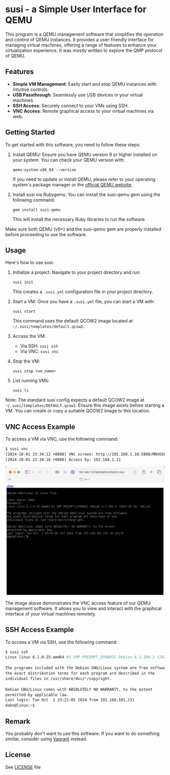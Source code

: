 # susi - a Simple User Interface for QEMU

This program is a QEMU management software that simplifies the operation and control of QEMU instances. It provides a user-friendly interface for managing virtual machines, offering a range of features to enhance your virtualization experience. It was mostly written to explore the QMP protocol of QEMU.

## Features

- **Simple VM Management**: Easily start and stop QEMU instances with intuitive controls.
- **USB Passthrough**: Seamlessly use USB devices in your virtual machines.
- **SSH Access**: Securely connect to your VMs using SSH.
- **VNC Access**: Remote graphical access to your virtual machines via web.

## Getting Started

To get started with this software, you need to follow these steps:

1. Install QEMU:
   Ensure you have QEMU version 9 or higher installed on your system. You can check your QEMU version with:
   ```
   qemu-system-x86_64 --version
   ```
   If you need to update or install QEMU, please refer to your operating system's package manager or the [official QEMU website](https://www.qemu.org/download/).

2. Install susi via Rubygems:
   You can install the susi-qemu gem using the following command:
   ```
   gem install susi-qemu
   ```

   This will install the necessary Ruby libraries to run the software

Make sure both QEMU (v9+) and the susi-qemu gem are properly installed before proceeding to use the software.

## Usage

Here's how to use susi:

1. Initialize a project:
   Navigate to your project directory and run:
   ```
   susi init
   ```
   This creates a `.susi.yml` configuration file in your project directory.

2. Start a VM:
   Once you have a `.susi.yml` file, you can start a VM with:
   ```
   susi start
   ```
   This command uses the default QCOW2 image located at `~/.susi/templates/default.qcow2`.

3. Access the VM:
   - Via SSH: `susi ssh`
   - Via VNC: `susi vnc`

4. Stop the VM:
   ```
   susi stop <vm_name>
   ```

5. List running VMs:
   ```
   susi ls
   ```

Note: The standard susi config expects a default QCOW2 image at `~/.susi/templates/DEFAULT.qcow2`. Ensure this image exists before starting a VM. You can create or copy a suitable QCOW2 image to this location.

## VNC Access Example

To access a VM via VNC, use the following command:

```sh
$ susi vnc
[2024-10-01 23:34:12 +0800] VNC screen: http://192.168.1.10:5800/MNVOSQDK.html
[2024-10-01 23:34:16 +0800] Access by: 192.168.1.11
```

![VNC Access Example](docs/vnc.png)

The image above demonstrates the VNC access feature of our QEMU management software. It allows you to view and interact with the graphical interface of your virtual machines remotely.


## SSH Access Example

To access a VM via SSH, use the following command:

```sh
$ susi ssh
Linux linux 6.1.0-25-amd64 #1 SMP PREEMPT_DYNAMIC Debian 6.1.106-3 (2024-08-26) x86_64

The programs included with the Debian GNU/Linux system are free software;
the exact distribution terms for each program are described in the
individual files in /usr/share/doc/*/copyright.

Debian GNU/Linux comes with ABSOLUTELY NO WARRANTY, to the extent
permitted by applicable law.
Last login: Tue Oct  1 23:21:05 2024 from 192.168.101.231
dabo@linux:~$ 
```

## Remark

You probably don't want to use this software. If you want to do something similar,
consider using [Vagrant](https://www.vagrantup.com/) instead.

## License

See [LICENSE](LICENSE) file